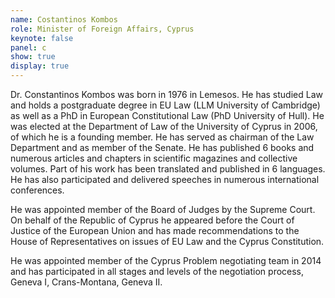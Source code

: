 ```yaml
---
name: Costantinos Kombos
role: Minister of Foreign Affairs, Cyprus
keynote: false
panel: c
show: true
display: true
---
```


Dr. Constantinos Kombos was born in 1976 in Lemesos. He has studied Law and holds a postgraduate degree in EU Law (LLM University of Cambridge) as well as a PhD in European Constitutional Law (PhD University of Hull). He was elected at the Department of Law of the University of Cyprus in 2006, of which he is a founding member. He has served as chairman of the Law Department and as member of the Senate. He has published 6 books and numerous articles and chapters in scientific magazines and collective volumes. Part of his work has been translated and published in 6 languages. He has also participated and delivered speeches in numerous international conferences.

He was appointed member of the Board of Judges by the Supreme Court. On behalf of the Republic of Cyprus he appeared before the Court of Justice of the European Union and has made recommendations to the House of Representatives on issues of EU Law and the Cyprus Constitution.

He was appointed member of the Cyprus Problem negotiating team in 2014 and has participated in all stages and levels of the negotiation process, Geneva I, Crans-Montana, Geneva II.
